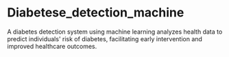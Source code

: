 # Diabetese_detection_machine
A diabetes detection system using machine learning analyzes health data to predict individuals' risk of diabetes, facilitating early intervention and improved healthcare outcomes.

